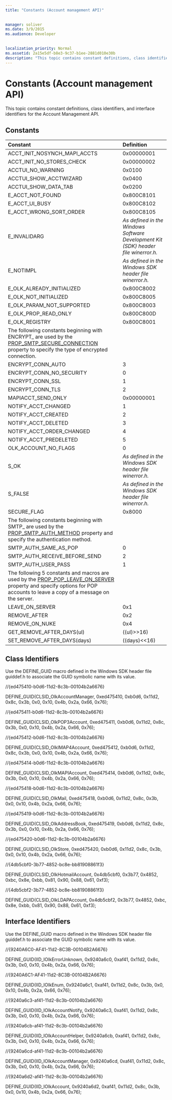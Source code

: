 ```yaml
---
title: "Constants (Account management API)"
 
 
manager: soliver
ms.date: 3/9/2015
ms.audience: Developer
 
 
localization_priority: Normal
ms.assetid: 2a15e5df-b8e3-9c37-b1ee-2881d010e30b
description: "This topic contains constant definitions, class identifiers, and interface identifiers for the Account Management API."
---
```


# Constants (Account management API)

This topic contains constant definitions, class identifiers, and interface identifiers for the Account Management API.
  
## Constants

|**Constant**|**Definition**|
|:-----|:-----|
|ACCT_INIT_NOSYNCH_MAPI_ACCTS  <br/> |0x00000001  <br/> |
|ACCT_INIT_NO_STORES_CHECK  <br/> |0x00000002  <br/> |
|ACCTUI_NO_WARNING  <br/> |0x0100  <br/> |
|ACCTUI_SHOW_ACCTWIZARD  <br/> |0x0400  <br/> |
|ACCTUI_SHOW_DATA_TAB  <br/> |0x0200  <br/> |
|E_ACCT_NOT_FOUND  <br/> |0x800C8101  <br/> |
|E_ACCT_UI_BUSY  <br/> |0x800C8102  <br/> |
|E_ACCT_WRONG_SORT_ORDER  <br/> |0x800C8105  <br/> |
|E_INVALIDARG  <br/> | *As defined in the Windows Software Development Kit (SDK) header file winerror.h.*  <br/> |
|E_NOTIMPL  <br/> | *As defined in the Windows SDK header file winerror.h.*  <br/> |
|E_OLK_ALREADY_INITIALIZED  <br/> |0x800C8002  <br/> |
|E_OLK_NOT_INITIALIZED  <br/> |0x800C8005  <br/> |
|E_OLK_PARAM_NOT_SUPPORTED  <br/> |0x800C8003  <br/> |
|E_OLK_PROP_READ_ONLY  <br/> |0x800C800D  <br/> |
|E_OLK_REGISTRY  <br/> |0x800C8001  <br/> |
|The following constants beginning with ENCRYPT_ are used by the [PROP_SMTP_SECURE_CONNECTION](prop_smtp_secure_connection.md) property to specify the type of encrypted connection.  <br/> ||
|ENCRYPT_CONN_AUTO  <br/> |3  <br/> |
|ENCRYPT_CONN_NO_SECURITY  <br/> |0  <br/> |
|ENCRYPT_CONN_SSL  <br/> |1  <br/> |
|ENCRYPT_CONN_TLS  <br/> |2  <br/> |
|MAPIACCT_SEND_ONLY  <br/> |0x00000001  <br/> |
|NOTIFY_ACCT_CHANGED  <br/> |1  <br/> |
|NOTIFY_ACCT_CREATED  <br/> |2  <br/> |
|NOTIFY_ACCT_DELETED  <br/> |3  <br/> |
|NOTIFY_ACCT_ORDER_CHANGED  <br/> |4  <br/> |
|NOTIFY_ACCT_PREDELETED  <br/> |5  <br/> |
|OLK_ACCOUNT_NO_FLAGS  <br/> |0  <br/> |
|S_OK  <br/> | *As defined in the Windows SDK header file winerror.h.*  <br/> |
|S_FALSE  <br/> | *As defined in the Windows SDK header file winerror.h.*  <br/> |
|SECURE_FLAG  <br/> |0x8000  <br/> |
|The following constants beginning with SMTP_ are used by the [PROP_SMTP_AUTH_METHOD](prop_smtp_auth_method.md) property and specify the authentication method.  <br/> ||
|SMTP_AUTH_SAME_AS_POP  <br/> |0  <br/> |
|SMTP_AUTH_RECEIVE_BEFORE_SEND  <br/> |2  <br/> |
|SMTP_AUTH_USER_PASS  <br/> |1  <br/> |
|The following 5 constants and macros are used by the [PROP_POP_LEAVE_ON_SERVER](prop_pop_leave_on_server.md) property and specify options for POP accounts to leave a copy of a message on the server.  <br/> ||
|LEAVE_ON_SERVER  <br/> |0x1  <br/> |
|REMOVE_AFTER  <br/> |0x2  <br/> |
|REMOVE_ON_NUKE  <br/> |0x4  <br/> |
|GET_REMOVE_AFTER_DAYS(ul)  <br/> |((ul)\>\>16)  <br/> |
|SET_REMOVE_AFTER_DAYS(days)  <br/> |((days)\<\<16)  <br/> |
   
## Class Identifiers

Use the DEFINE_GUID macro defined in the Windows SDK header file guiddef.h to associate the GUID symbolic name with its value.
  
//{ed475410-b0d6-11d2-8c3b-00104b2a6676}
  
DEFINE_GUID(CLSID_OlkAccountManager, 0xed475410, 0xb0d6, 0x11d2, 0x8c, 0x3b, 0x0, 0x10, 0x4b, 0x2a, 0x66, 0x76); 
  
//{ed475411-b0d6-11d2-8c3b-00104b2a6676}
  
DEFINE_GUID(CLSID_OlkPOP3Account, 0xed475411, 0xb0d6, 0x11d2, 0x8c, 0x3b, 0x0, 0x10, 0x4b, 0x2a, 0x66, 0x76);
  
//{ed475412-b0d6-11d2-8c3b-00104b2a6676}
  
DEFINE_GUID(CLSID_OlkIMAP4Account, 0xed475412, 0xb0d6, 0x11d2, 0x8c, 0x3b, 0x0, 0x10, 0x4b, 0x2a, 0x66, 0x76);
  
//{ed475414-b0d6-11d2-8c3b-00104b2a6676}
  
DEFINE_GUID(CLSID_OlkMAPIAccount, 0xed475414, 0xb0d6, 0x11d2, 0x8c, 0x3b, 0x0, 0x10, 0x4b, 0x2a, 0x66, 0x76);
  
//{ed475418-b0d6-11d2-8c3b-00104b2a6676}
  
DEFINE_GUID(CLSID_OlkMail, 0xed475418, 0xb0d6, 0x11d2, 0x8c, 0x3b, 0x0, 0x10, 0x4b, 0x2a, 0x66, 0x76);
  
//{ed475419-b0d6-11d2-8c3b-00104b2a6676}
  
DEFINE_GUID(CLSID_OlkAddressBook, 0xed475419, 0xb0d6, 0x11d2, 0x8c, 0x3b, 0x0, 0x10, 0x4b, 0x2a, 0x66, 0x76);
  
//{ed475420-b0d6-11d2-8c3b-00104b2a6676}
  
DEFINE_GUID(CLSID_OlkStore, 0xed475420, 0xb0d6, 0x11d2, 0x8c, 0x3b, 0x0, 0x10, 0x4b, 0x2a, 0x66, 0x76);
  
//{4db5cbf0-3b77-4852-bc8e-bb81908861f3}
  
DEFINE_GUID(CLSID_OlkHotmailAccount, 0x4db5cbf0, 0x3b77, 0x4852, 0xbc, 0x8e, 0xbb, 0x81, 0x90, 0x88, 0x61, 0xf3);
  
//{4db5cbf2-3b77-4852-bc8e-bb81908861f3}
  
DEFINE_GUID(CLSID_OlkLDAPAccount, 0x4db5cbf2, 0x3b77, 0x4852, 0xbc, 0x8e, 0xbb, 0x81, 0x90, 0x88, 0x61, 0xf3);
  
## Interface Identifiers

Use the DEFINE_GUID macro defined in the Windows SDK header file guiddef.h to associate the GUID symbolic name with its value.
  
//{9240A6C0-AF41-11d2-8C3B-00104B2A6676}
  
DEFINE_GUID(IID_IOlkErrorUnknown, 0x9240a6c0, 0xaf41, 0x11d2, 0x8c, 0x3b, 0x0, 0x10, 0x4b, 0x2a, 0x66, 0x76);
  
//{9240A6C1-AF41-11d2-8C3B-00104B2A6676}
  
DEFINE_GUID(IID_IOlkEnum, 0x9240a6c1, 0xaf41, 0x11d2, 0x8c, 0x3b, 0x0, 0x10, 0x4b, 0x2a, 0x66, 0x76);
  
//{9240a6c3-af41-11d2-8c3b-00104b2a6676}
  
DEFINE_GUID(IID_IOlkAccountNotify, 0x9240a6c3, 0xaf41, 0x11d2, 0x8c, 0x3b, 0x0, 0x10, 0x4b, 0x2a, 0x66, 0x76);
  
//{9240a6cb-af41-11d2-8c3b-00104b2a6676}
  
DEFINE_GUID(IID_IOlkAccountHelper, 0x9240a6cb, 0xaf41, 0x11d2, 0x8c, 0x3b, 0x0, 0x10, 0x4b, 0x2a, 0x66, 0x76); 
  
//{9240a6cd-af41-11d2-8c3b-00104b2a6676}
  
DEFINE_GUID(IID_IOlkAccountManager, 0x9240a6cd, 0xaf41, 0x11d2, 0x8c, 0x3b, 0x0, 0x10, 0x4b, 0x2a, 0x66, 0x76); 
  
//{9240a6d2-af41-11d2-8c3b-00104b2a6676}
  
DEFINE_GUID(IID_IOlkAccount, 0x9240a6d2, 0xaf41, 0x11d2, 0x8c, 0x3b, 0x0, 0x10, 0x4b, 0x2a, 0x66, 0x76);
  

